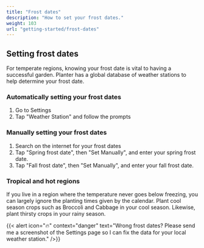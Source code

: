 ```yaml
---
title: "Frost dates"
description: "How to set your frost dates."
weight: 103
url: "getting-started/frost-dates"
---
```


## Setting frost dates
For temperate regions, knowing your frost date is vital to having a successful garden. Planter has a global database of weather stations to help determine your frost date.

### Automatically setting your frost dates
1. Go to Settings
2. Tap "Weather Station" and follow the prompts

### Manually setting your frost dates
1. Search on the internet for your frost dates
2. Tap "Spring frost date", then "Set Manually", and enter your spring frost date.
3. Tap "Fall frost date", then "Set Manually", and enter your fall frost date.

### Tropical and hot regions
If you live in a region where the temperature never goes below freezing, you can largely ignore the planting times given by the calendar. Plant cool season crops such as Broccoli and Cabbage in your cool season. Likewise, plant thirsty crops in your rainy season.

{{< alert icon="🔥️" context="danger" text="Wrong frost dates? Please send me a screenshot of the Settings page so I can fix the data for your local weather station." />}}
